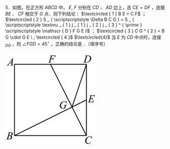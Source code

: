 5．如图，在正方形 $A B C D$ 中， $E , \ F$ 分别在 $C D$ 、 $A D$ 边上，且 $C E = D F$ ，连接 $B E$ 、 $C F$ 相交于 $G$ 点．则下列结论： $\textcircled { 1 } B E = C F$ ； $\textcircled { 2 } S _ { \scriptscriptstyle \Delta B C G } = S _ { \scriptscriptstyle \textmu _ { 1 } j _ { 1 } j _ { 2 } j _ { 3 } ^ { \prime } \scriptscriptstyle \mathscr { D } F G E }$ ； $\textcircled { 3 } C G ^ { 2 } = B G \cdot G E \ ; \textcircled { 4 }$ $\textcircled{4}$ 当 $E$ 为 $C D$ 中点时，连接 $_ { D G }$ ，则 $\angle F G D = 4 5 ^ { \circ }$ ，正确的结论是 ．（填序号）

![](<../../qs_image_DB/专题1-5_正方形基本型·母题溯源（解析版）_/e4f6bf4b20654f7b45c9414fb4d1335989606db679a55b75a23d80c4b6211843.jpg>)
